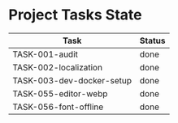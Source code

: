 # Project Tasks State

| Task                      | Status |
| ------------------------- | ------ |
| TASK-001-audit            | done   |
| TASK-002-localization     | done   |
| TASK-003-dev-docker-setup | done   |
| TASK-055-editor-webp      | done   |
| TASK-056-font-offline     | done   |
